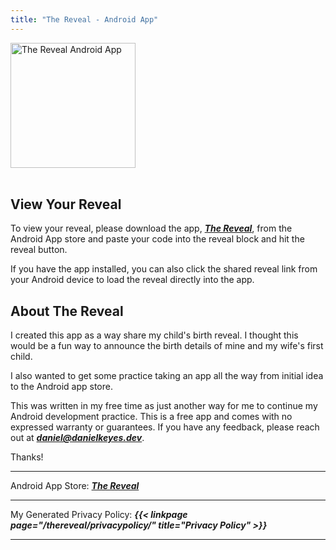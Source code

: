 ```yaml
---
title: "The Reveal - Android App"
---  
```


<img src="../img/TheRevealPlayStoreIcon.png" alt="The Reveal Android App"  width="200" height="200">
<br>
<br>

## View Your Reveal

To view your reveal, please download the app, ***[The Reveal](https://play.google.com/store/apps/details?id=dev.danielkeyes.thereveal)***, from the Android App store and paste your code into the reveal block and hit the reveal button. 

If you have the app installed, you can also click the shared reveal link from your Android device to load the reveal directly into the app.  

## About The Reveal

I created this app as a way share my child's birth reveal. I thought this would be a fun way to announce the birth details of mine and my wife's first child.

I also wanted to get some practice taking an app all the way from initial idea to the Android app store. 

This was written in my free time as just another way for me to continue my Android development practice. This is a free app and comes with no expressed warranty or guarantees. If you have any feedback, please reach out at ***daniel@danielkeyes.dev***. 

Thanks!

---

Android App Store: ***[The Reveal](https://play.google.com/store/apps/details?id=dev.danielkeyes.thereveal)***

---

My Generated Privacy Policy: ***{{< linkpage page="/thereveal/privacypolicy/" title="Privacy Policy" >}}***

---
